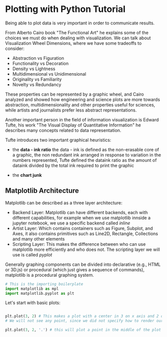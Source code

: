 # Plotting with Python Tutorial

Being able to plot data is very important in order to communicate results.

From Alberto Cairo book "The Functional Art" he explains some of the choices we 
must do when dealing with visualization.
We can talk about Visualization Wheel Dimensions, where we have some tradeoffs to consider:

* Abstraction vs Figuration
* Functionality vs Decoration
* Density vs Lightness
* Multidimensional vs Unidimensional
* Originality vs Familiarity
* Novelty vs Redundancy

These properties can be represented by a graphic wheel, and Cairo analyzed and showed how
engineering and science plots are more towards abstraction, multidimensionality and other 
properties useful for sciences, while artists and journalists prefer less abstract representations.

Another important person in the field of information visualization is Edward Tufte,
his work "The Visual Display of Quantitative Information" he describes many
concepts related to data representation.

Tufte introduces two important graphical heuristics:

*   the **data - ink ratio**
    the data - ink is defined as the non-erasable core of a graphic,
    the non redundant ink arranged in response to variation in the numbers represented,
    Tufte defined the dataink ratio as the amount of dataink divided by the total ink 
    required to print the graphic

*   the **chart junk**








## Matplotlib Architecture
Matplotlib can be described as a three layer architecture:

*   Backend Layer:
    Matplotlib can have different backends, each with different capabilities,
    for example when we use matplotlib innside a jupyter notebook, we use a specific 
    backend called *inline*
*   Artist Layer:
    Which contains containers such as Figure, Subplot, and Axes, it also contains
    primitives such as Line2D, Rectangle, Collections and many other elements
*   Scripting Layer:
    This makes the difference between who can use matplotlib more efficiently and who
    does not. The scripting layer we will use is called *pyplot*

Generally graphing components can be divided into declarative (e.g., HTML or 3D.js) or
procedural (which just gives a sequence of commands), matplotlib is a procedural graphing
system.

```python
# This is the importing boilerplate
import matplotlib as mpl
import matplotlib.pyplot as plt
```

Let's start with basic plots:
```python

plt.plot(3, 2) # This makes a plot with a center in 3 on x axis and 2 on y axis
# We will not see any point, since we did not specify how to render our plot

plt.plot(3, 2, '.') # this will plot a point in the middle of the plot

```

